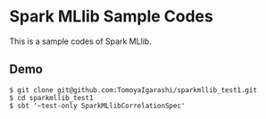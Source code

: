 Spark MLlib Sample Codes
=====

This is a sample codes of Spark MLlib.

## Demo

```shell
$ git clone git@github.com:TomoyaIgarashi/sparkmllib_test1.git
$ cd sparkmllib_test1
$ sbt '~test-only SparkMLlibCorrelationSpec'
```
